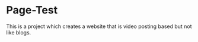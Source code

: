 # Page-Test
This is a project which creates a website that is video posting based but not like blogs.
